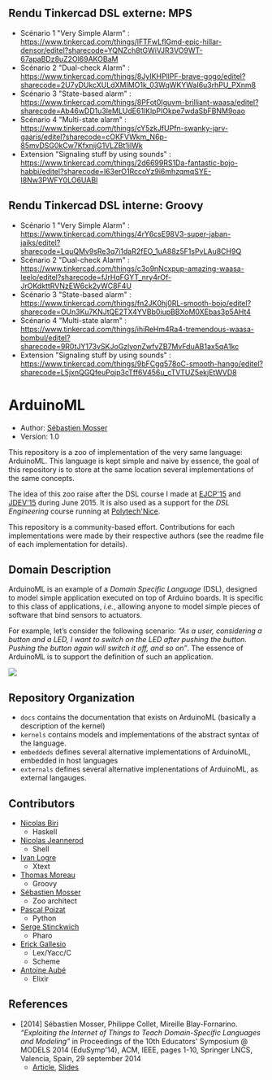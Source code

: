 ## Rendu Tinkercad DSL externe: MPS

* Scénario 1 "Very Simple Alarm" : https://www.tinkercad.com/things/lFTFwLflGmd-epic-hillar-densor/editel?sharecode=YQNZch8tGWiVJR3VO9WT-67apaBDz8uZ2Ol69AKOBaM
* Scénario 2 "Dual-check Alarm" : https://www.tinkercad.com/things/8JyIKHPllPF-brave-gogo/editel?sharecode=2U7yDUkcXULdXMIMO1k_03WqWKYWaI6u3rhPU_PXnm8
* Scénario 3 "State-based alarm" : https://www.tinkercad.com/things/8PFot0Iguvm-brilliant-waasa/editel?sharecode=Ab46wDD1u3leMLUdE61lKlpPIOkpe7wdaSbFBNM9oao
* Scénario 4 "Multi-state alarm" : https://www.tinkercad.com/things/cY5zkJfUPfn-swanky-jarv-gaaris/editel?sharecode=cOKFVWkm_N6p-85mvDSG0kCw7KfxnijG1VLZBt1iIWk
* Extension "Signaling stuff by using sounds" : https://www.tinkercad.com/things/2d6699RS1Da-fantastic-bojo-habbi/editel?sharecode=l63erO1RccoYz9i6mhzqmqSYE-I8Nw3PWFY0LO6UABI

## Rendu Tinkercad DSL interne: Groovy

* Scénario 1 "Very Simple Alarm" : https://www.tinkercad.com/things/4rY6csE98V3-super-jaban-jaiks/editel?sharecode=LquQMv9sRe3q7i1daR2fEO_1uA88z5F1sPvLAu8CH9Q
* Scénario 2 "Dual-check Alarm" : https://www.tinkercad.com/things/c3o9nNcxpup-amazing-waasa-leelo/editel?sharecode=fJrHqFGYT_nry4rOf-JrOKdkttRVNzEW6ck2yWC8F4U
* Scénario 3 "State-based alarm" : https://www.tinkercad.com/things/fn2JK0hj0RL-smooth-bojo/editel?sharecode=OUn3Ku7KNJtQE2TX4YVBb0iupBBXoM0XEbas3p5AHt4
* Scénario 4 "Multi-state alarm" : https://www.tinkercad.com/things/ihiReHm4Ra4-tremendous-waasa-bombul/editel?sharecode=9R0tJY173vSKJoGzlyonZwfvZB7MvFduAB1ax5qA1kc
* Extension "Signaling stuff by using sounds" : https://www.tinkercad.com/things/9bFCgq578oC-smooth-hango/editel?sharecode=L5jxnQGQfeuPojp3cTff6V456u_cTVTUZ5ekjEtWVD8

# ArduinoML

  * Author: [Sébastien Mosser](mailto:mosser@i3s.unice.fr?subject=ArduinoML) 
  * Version: 1.0
  
This repository is a zoo of implementation of the very same language: ArduinoML. This language is kept simple and naive by essence, the goal of this repository is to store at the same location several implementations of the same concepts. 

The idea of this zoo raise after the DSL course I made at [EJCP'15](http://ejcp2015.inria.fr/) and [JDEV'15](http://devlog.cnrs.fr/jdev2015) during June 2015. It is also used as a support for the _DSL Engineering_ course running at [Polytech'Nice](http://informatique.polytechnice.fr).

This repository is a community-based effort. Contributions for each implementations were made by their respective authors (see the readme file of each implementation for details).

## Domain Description

ArduinoML is an example of a _Domain Specific Language_ (DSL), designed to model simple application executed on top of Arduino boards. It is specific to this class of applications, _i.e._, allowing anyone to model simple pieces of software that bind sensors to actuators. 

For example, let’s consider the following scenario: _“As a user, considering a button and a LED, I want to switch on the LED after pushing the button. Pushing the button again will switch it off, and so on”_. The essence of ArduinoML is to support the definition of such an application. 


![](https://raw.githubusercontent.com/mosser/ArduinoML-kernel/master/docs/platform_small.png)

## Repository Organization

  * `docs` contains the documentation that exists on ArduinoML (basically a description of the kernel)
  * `kernels` contains models and implementations of the abstract syntax of the language.
  * `embeddeds` defines several alternative implementations of ArduinoML, embedded in host languages 
  * `externals` defines several alternative implenentations of ArduinoML, as external langauges.

## Contributors

  * [Nicolas Biri](https://www.linkedin.com/profile/view?id=91979)
    * Haskell
  * [Nicolas Jeannerod](https://niols.fr/)
    * Shell
  * [Ivan Logre](http://www.i3s.unice.fr/~logre/)
    * Xtext
  * [Thomas Moreau](https://www.linkedin.com/in/moreaut/?ppe=1)
    * Groovy
  * [Sébastien Mosser](http://www.i3s.unice.fr/~mosser)
    * Zoo architect
  * [Pascal Poizat](https://pages.lip6.fr/Pascal.Poizat/)
    * Python
  * [Serge Stinckwich](http://www.doesnotunderstand.org/)
    * Pharo
  * [Erick Gallesio](http://gallesio.org/~eg)
    * Lex/Yacc/C
    * Scheme
  * [Antoine Aubé](https://github.com/AntoineAube)
    * Elixir
## References

  * [2014] Sébastien Mosser, Philippe Collet, Mireille Blay-Fornarino. _“Exploiting the Internet of Things to Teach Domain-Specific Languages and Modeling”_ in Proceedings of the 10th Educators' Symposium @ MODELS 2014 (EduSymp'14), ACM, IEEE, pages 1-10, Springer LNCS, Valencia, Spain, 29 september 2014
    * [Article](http://www.i3s.unice.fr/~mosser/_media/research/edusymp14.pdf), [Slides](http://www.i3s.unice.fr/~mosser/_media/research/edusymp14_slides.pdf)
